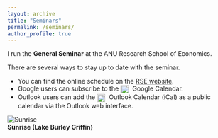 ```yaml
---
layout: archive
title: "Seminars"
permalink: /seminars/
author_profile: true
---
```


I run the **General Seminar** at the ANU Research School of Economics. 

There are several ways to stay up to date with the seminar.
- You can find the online schedule on the [RSE website](https://rse.anu.edu.au/seminars-events/all-seminars).
- Google users can subscribe to the <a href="https://calendar.google.com/calendar/u/0?cid=Y183NTBiMjA4MDVmODRmMjBkYmJmMGYzOWZlMzc4YzcyYjU1MGNlN2JkZmM3OGJkMjYyNzhmZTk5YWNiYjcwODI1QGdyb3VwLmNhbGVuZGFyLmdvb2dsZS5jb20" target="_blank" rel="noopener noreferrer" style="text-decoration: none;"><img src="https://upload.wikimedia.org/wikipedia/commons/thumb/a/a5/Google_Calendar_icon_%282020%29.svg/1024px-Google_Calendar_icon_%282020%29.svg.png" alt="Google Calendar" style="height: 18px; vertical-align: middle; margin-right: 5px;"> Google Calendar</a>.
- Outlook users can add the <a href="https://calendar.google.com/calendar/ical/c_750b20805f84f20dbbf0f39fe378c72b550ce7bdfc78bd26278fe99acbb70825%40group.calendar.google.com/public/basic.ics" target="_blank" rel="noopener noreferrer" style="text-decoration: none;">
  <img src="https://upload.wikimedia.org/wikipedia/commons/9/90/Outlook.com_icon_%282012-2019%29.svg" alt="Outlook Calendar" style="height: 18px; vertical-align: middle; margin-right: 5px;"> Outlook Calendar (iCal)</a> as a public calendar via the Outlook web interface.

<p></p>

![Sunrise](https://ashleycraig.com/images/IMG_2798.jpg "Sunrise (Lake Burley Griffin)")
<br>**Sunrise (Lake Burley Griffin)**
